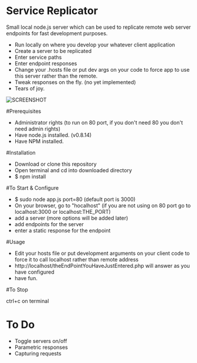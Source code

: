 Service Replicator
==================

Small local node.js server which can be used to replicate remote web server endpoints for fast development purposes.

  - Run locally on where you develop your whatever client application
  - Create a server to be replicated
  - Enter service paths
  - Enter endpoint responses
  - Change your .hosts file or put dev args on your code to force app to use this server rather than the remote.
  - Tweak responses on the fly. (no yet implemented)
  - Tears of joy.

![SCREENSHOT](https://github.com/eralpkaraduman/yarrakJS/raw/master/screenshot.jpg)


#Prerequisites

 - Administrator rights (to run on 80 port, if you don't need 80 you don't need admin rights)
 - Have node.js installed. (v0.8.14)
 - Have NPM installed.

#Installation

 - Download or clone this repository
 - Open terminal and cd into downloaded directory
 - $ npm install

#To Start & Configure

 - $ sudo node app.js port=80 (default port is 3000)
 - On your browser, go to "hocalhost" (if you are not using on 80 port go to localhost:3000 or localhost:THE_PORT)
 - add a server (more options will be added later)
 - add endpoints for the server
 - enter a static response for the endpoint

#Usage

 - Edit your hosts file or put development arguments on your client code to force it to call localhost rather than remote address
 - http://localhost/theEndPointYouHaveJustEntered.php will answer as you have configured
 - have fun.

#To Stop

 ctrl+c on terminal


To Do
=====

 - Toggle servers on/off
 - Parametric responses
 - Capturing requests



